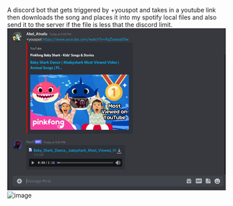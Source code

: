 A discord bot that gets triggered by +youspot and takes in a youtube link then downloads the song and places it into my spotify local files and also send it to the server if the file is less that the discord limit.
![img.png](img.png)
<img width="917" alt="image" src="https://user-images.githubusercontent.com/69553149/125995550-33ff9ecf-e073-4c62-8594-d6e7344cf7a2.png">
